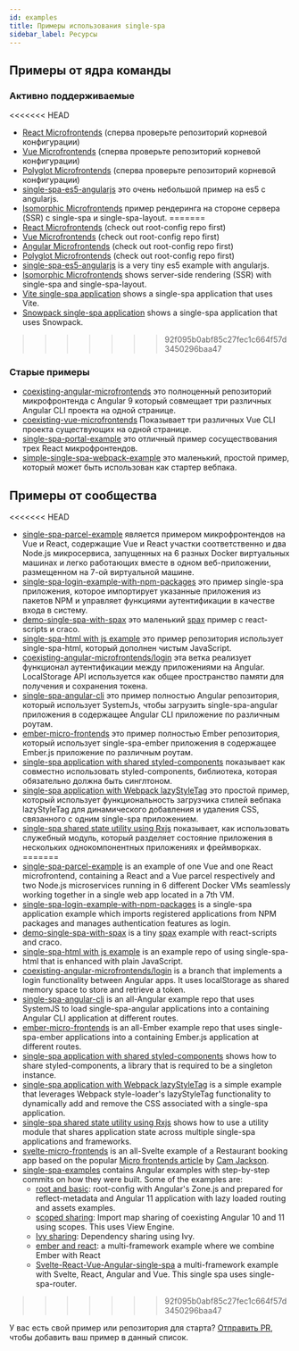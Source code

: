 ```yaml
---
id: examples
title: Примеры использования single-spa
sidebar_label: Ресурсы
---
```


## Примеры от ядра команды

### Активно поддерживаемые

<<<<<<< HEAD
- [React Microfrontends](https://github.com/react-microfrontends) (сперва проверьте репозиторий корневой конфигурации)
- [Vue Microfrontends](https://github.com/vue-microfrontends) (сперва проверьте репозиторий корневой конфигурации)
- [Polyglot Microfrontends](https://github.com/polyglot-microfrontends) (сперва проверьте репозиторий корневой конфигурации)
- [single-spa-es5-angularjs](https://github.com/joeldenning/single-spa-es5-angularjs) это очень небольшой пример на es5 с angularjs.
- [Isomorphic Microfrontends](https://github.com/isomorphic-microfrontends) пример рендеринга на стороне сервера (SSR) с single-spa и single-spa-layout.
=======
- [React Microfrontends](https://github.com/react-microfrontends) (check out root-config repo first)
- [Vue Microfrontends](https://github.com/vue-microfrontends) (check out root-config repo first)
- [Angular Microfrontends](https://github.com/angular-microfrontends) (check out root-config repo first)
- [Polyglot Microfrontends](https://github.com/polyglot-microfrontends) (check out root-config repo first)
- [single-spa-es5-angularjs](https://github.com/joeldenning/single-spa-es5-angularjs) is a very tiny es5 example with angularjs.
- [Isomorphic Microfrontends](https://github.com/isomorphic-microfrontends) shows server-side rendering (SSR) with single-spa and single-spa-layout.
- [Vite single-spa application](https://github.com/joeldenning/vite-single-spa-example) shows a single-spa application that uses Vite.
- [Snowpack single-spa application](https://github.com/joeldenning/snowpack-single-spa-example) shows a single-spa application that uses Snowpack.
>>>>>>> 92f095b0abf85c27fec1c664f57d3450296baa47

### Старые примеры

- [coexisting-angular-microfrontends](https://github.com/joeldenning/coexisting-angular-microfrontends) это полноценный репозиторий микрофронтенда с Angular 9 который совмещает три различных Angular CLI проекта на одной странице.
- [coexisting-vue-microfrontends](https://github.com/joeldenning/coexisting-vue-microfrontends) Показывает три различных Vue CLI проекта существующих на одной странице.
- [single-spa-portal-example](https://gitlab.com/TheMcMurder/single-spa-portal-example) это отличный пример сосуществования трех React микрофронтендов.
- [simple-single-spa-webpack-example](https://github.com/joeldenning/simple-single-spa-webpack-example) это маленький, простой пример, который может быть использован как стартер вебпака.

## Примеры от сообщества

<<<<<<< HEAD
- [single-spa-parcel-example](https://github.com/Guillembonet/single-spa-parcel-example) является примером микрофронтендов на Vue и React, содержащие Vue и React участки соответственно и два Node.js микросервиса, запущенных на 6 разных Docker виртуальных машинах и легко работающих вместе в одном веб-приложении, размещенном на 7-ой виртуальной машине.
- [single-spa-login-example-with-npm-packages](https://github.com/jualoppaz/single-spa-login-example-with-npm-packages) это пример single-spa приложения, которое импортирует указанные приложения из пакетов NPM и управляет функциями аутентификации в качестве входа в систему.
- [demo-single-spa-with-spax](https://github.com/crossjs/spax/tree/master/packages/demo-single-spa) это маленький [spax](https://spax.js.org) пример с react-scripts и craco.
- [single-spa-html with js example](https://github.com/filoxo/single-spa-html-with-js-example) это пример репозитория использует single-spa-html, который дополнен чистым JavaScript.
- [coexisting-angular-microfrontends/login](https://github.com/Vallerious/coexisting-angular-microfrontends/tree/feature/login) эта ветка реализует функционал аутентификации между приложениями на Angular. LocalStorage API используется как общее пространство памяти для получения и сохранения токена.
- [single-spa-angular-cli](https://github.com/matt-gold/single-spa-angular-cli) это пример полностью Angular репозитория, который использует SystemJs, чтобы загрузить single-spa-angular приложения в содержащее Angular CLI приложение по различным роутам.
- [ember-micro-frontends](https://github.com/ember-micro-frontends) это пример полностью Ember репозитория, который использует single-spa-ember приложения в содержащее Ember.js приложение по различным роутам.
- [single-spa application with shared styled-components](https://github.com/filoxo/single-spa-example-shared-styled-components) показывает как совместно использовать styled-components, библиотека, которая обязательно должна быть синглтоном.
- [single-spa application with Webpack lazyStyleTag](https://github.com/filoxo/single-spa-example-webpack-lazystyletag) это простой пример, который использует функциональность загрузчика стилей вебпака lazyStyleTag для динамического добавления и удаления CSS, связанного с одним single-spa приложением.
- [single-spa shared state utility using Rxjs](https://github.com/filoxo/single-spa-example-rxjs-shared-state) показывает, как использовать служебный модуль, который разделяет состояние приложения в нескольких однокомпонентных приложениях и фреймворках.
=======
- [single-spa-parcel-example](https://github.com/Guillembonet/single-spa-parcel-example) is an example of one Vue and one React microfrontend, containing a React and a Vue parcel respectively and two Node.js microservices running in 6 different Docker VMs seamlessly working together in a single web app located in a 7th VM.
- [single-spa-login-example-with-npm-packages](https://github.com/jualoppaz/single-spa-login-example-with-npm-packages) is a single-spa application example which imports registered applications from NPM packages and manages authentication features as login.
- [demo-single-spa-with-spax](https://github.com/crossjs/spax/tree/master/packages/demo-single-spa) is a tiny [spax](https://spax.js.org) example with react-scripts and craco.
- [single-spa-html with js example](https://github.com/filoxo/single-spa-html-with-js-example) is an example repo of using single-spa-html that is enhanced with plain JavaScript.
- [coexisting-angular-microfrontends/login](https://github.com/Vallerious/coexisting-angular-microfrontends/tree/feature/login) is a branch that implements a login functionality between Angular apps. It uses localStorage as shared memory space to store and retrieve a token.
- [single-spa-angular-cli](https://github.com/matt-gold/single-spa-angular-cli) is an all-Angular example repo that uses SystemJS to load single-spa-angular applications into a containing Angular CLI application at different routes.
- [ember-micro-frontends](https://github.com/ember-micro-frontends) is an all-Ember example repo that uses single-spa-ember applications into a containing Ember.js application at different routes.
- [single-spa application with shared styled-components](https://github.com/filoxo/single-spa-example-shared-styled-components) shows how to share styled-components, a library that is required to be a singleton instance.
- [single-spa application with Webpack lazyStyleTag](https://github.com/filoxo/single-spa-example-webpack-lazystyletag) is a simple example that leverages Webpack style-loader's lazyStyleTag functionality to dynamically add and remove the CSS associated with a single-spa application.
- [single-spa shared state utility using Rxjs](https://github.com/filoxo/single-spa-example-rxjs-shared-state) shows how to use a utility module that shares application state across multiple single-spa applications and frameworks.
- [svelte-micro-frontends](https://github.com/svelte-micro-frontends) is an all-Svelte example of a Restaurant booking app based on the popular [Micro frontends article](https://martinfowler.com/articles/micro-frontends.html) by [Cam Jackson](https://twitter.com/thecamjackson).
- [single-spa-examples](https://github.com/daniloesk/single-spa-examples/) contains Angular examples with step-by-step commits on how they were built. Some of the examples are:
  - [root and basic](https://github.com/daniloesk/single-spa-examples/tree/v20201211-registration): root-config with Angular's Zone.js and prepared for reflect-metadata and Angular 11 application with lazy loaded routing and assets examples.
  - [scoped sharing](https://github.com/daniloesk/single-spa-examples/tree/v20201215-scoped-importmap): Import map sharing of coexisting Angular 10 and 11 using scopes. This uses View Engine.
  - [Ivy sharing](https://github.com/daniloesk/single-spa-examples/tree/v20201217-importmap-ivy): Dependency sharing using Ivy.
  - [ember and react](https://github.com/ember-react-microfrontend): a multi-framework example where we combine Ember with React
  - [Svelte-React-Vue-Angular-single-spa](https://github.com/Svelte-React-Vue-Angular-SPA) a multi-framework example with Svelte, React, Angular and Vue. This single spa uses single-spa-router.

>>>>>>> 92f095b0abf85c27fec1c664f57d3450296baa47

У вас есть свой пример или репозитория для старта? [Отправить PR](https://github.com/single-spa/single-spa.js.org/edit/master/website/versioned_docs/version-5.x/examples.md), чтобы добавить ваш пример в данный список.
